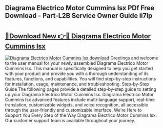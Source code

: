 ## Diagrama Electrico Motor Cummins Isx PDf Free Download - Part-L2B Service Owner Guide ii7lp

# <h2><a href="http://dfjrjc.blite.top/?on=Diagrama+Electrico+Motor+Cummins+Isx">🔗Download New 👉🔴 Diagrama Electrico Motor Cummins Isx</a></h2>

[![Diagrama Electrico Motor Cummins Isx download](https://i.imgur.com/lujVjoI.png)](http://dfjrjc.blite.top/?on=Diagrama+Electrico+Motor+Cummins+Isx)
Greetings and welcome to the user manual for your newly assembled Diagrama Electrico Motor Cummins Isx. This manual is specifically designed to help you get started with your product and provide you with a thorough understanding of its features, functions, and capabilities. You will find step-by-step instructions for installation, usage, maintenance, and troubleshooting. Step-by-Step Guide The following pages provide a detailed step-by-step guide to setting up your Diagrama Electrico Motor Cummins Isx. Diagrama Electrico Motor Cummins Isx advanced features include multi-language support, real-time translation, customizable widgets, and voice recognition, all accessible through the user-friendly and customizable interface. We're Here to Support You Every Step of the Way Diagrama Electrico Motor Cummins Isx. Our customer support team is available throughout your journey.

